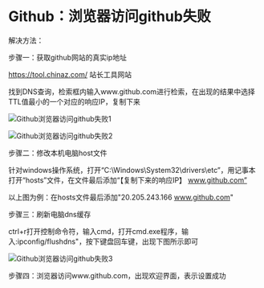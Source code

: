 # Github：浏览器访问github失败

解决方法：

步骤一：获取github网站的真实ip地址

https://tool.chinaz.com/ 站长工具网站

找到DNS查询，检索框内输入www.github.com进行检索，在出现的结果中选择TTL值最小的一个对应的响应IP，复制下来

![Github浏览器访问github失败1](Github浏览器访问github失败1.PNG)

![Github浏览器访问github失败2](Github浏览器访问github失败2.PNG)

步骤二：修改本机电脑host文件

针对windows操作系统，打开“C:\Windows\System32\drivers\etc”，用记事本打开“hosts”文件，在文件最后添加“【复制下来的响应IP】 www.github.com”

以上图为例：在hosts文件最后添加"20.205.243.166 www.github.com"

步骤三：刷新电脑dns缓存

ctrl+r打开控制命令符，输入cmd，打开cmd.exe程序，输入:ipconfig/flushdns"，按下键盘回车键，出现下图所示即可

![Github浏览器访问github失败3](Github浏览器访问github失败3.PNG)

步骤四：浏览器访问www.github.com，出现欢迎界面，表示设置成功